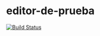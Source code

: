 # editor-de-prueba

[![Build Status](https://travis-ci.org/hugoruscitti/editor-de-prueba.svg)](https://travis-ci.org/hugoruscitti/editor-de-prueba)

